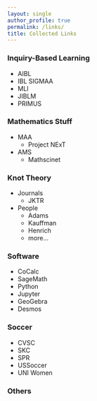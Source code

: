 ```yaml
---
layout: single
author_profile: true
permalink: /links/
title: Collected Links
---
```


### Inquiry-Based Learning

 - AIBL
 - IBL SIGMAA
 - MLI
 - JIBLM
 - PRIMUS

### Mathematics Stuff

 - MAA
    - Project NExT
 - AMS
    - Mathscinet


### Knot Theory

 - Journals
   - JKTR
 - People
   - Adams
   - Kauffman
   - Henrich
   - more...


### Software

 - CoCalc
 - SageMath
 - Python
 - Jupyter
 - GeoGebra
 - Desmos


### Soccer

 - CVSC
 - SKC
 - SPR
 - USSoccer
 - UNI Women


### Others
